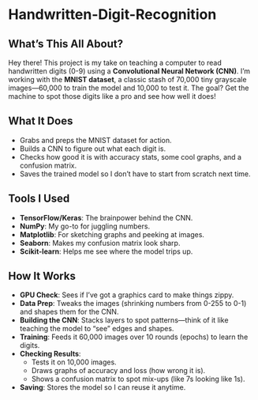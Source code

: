 # Handwritten-Digit-Recognition

## **What’s This All About?**
Hey there! This project is my take on teaching a computer to read handwritten digits (0-9) using a **Convolutional Neural Network (CNN)**. I’m working with the **MNIST dataset**, a classic stash of 70,000 tiny grayscale images—60,000 to train the model and 10,000 to test it. The goal? Get the machine to spot those digits like a pro and see how well it does!

## **What It Does**
- Grabs and preps the MNIST dataset for action.
- Builds a CNN to figure out what each digit is.
- Checks how good it is with accuracy stats, some cool graphs, and a confusion matrix.
- Saves the trained model so I don’t have to start from scratch next time.

## **Tools I Used**
- **TensorFlow/Keras**: The brainpower behind the CNN.
- **NumPy**: My go-to for juggling numbers.
- **Matplotlib**: For sketching graphs and peeking at images.
- **Seaborn**: Makes my confusion matrix look sharp.
- **Scikit-learn**: Helps me see where the model trips up.

## **How It Works**
- **GPU Check**: Sees if I’ve got a graphics card to make things zippy.
- **Data Prep**: Tweaks the images (shrinking numbers from 0-255 to 0-1) and shapes them for the CNN.
- **Building the CNN**: Stacks layers to spot patterns—think of it like teaching the model to “see” edges and shapes.
- **Training**: Feeds it 60,000 images over 10 rounds (epochs) to learn the digits.
- **Checking Results**:  
  - Tests it on 10,000 images.  
  - Draws graphs of accuracy and loss (how wrong it is).  
  - Shows a confusion matrix to spot mix-ups (like 7s looking like 1s).
- **Saving**: Stores the model so I can reuse it anytime.

